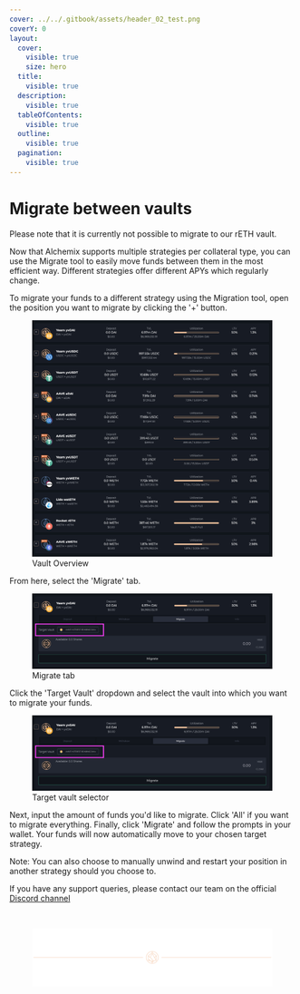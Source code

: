 ```yaml
---
cover: ../../.gitbook/assets/header_02_test.png
coverY: 0
layout:
  cover:
    visible: true
    size: hero
  title:
    visible: true
  description:
    visible: true
  tableOfContents:
    visible: true
  outline:
    visible: true
  pagination:
    visible: true
---
```


# Migrate between vaults

<!-- {% hint style="info" %} -->

Please note that it is currently not possible to migrate to our rETH vault.

<!-- {% endhint %} -->

Now that Alchemix supports multiple strategies per collateral type, you can use the Migrate tool to easily move funds between them in the most efficient way. Different strategies offer different APYs which regularly change.

To migrate your funds to a different strategy using the Migration tool, open the position you want to migrate by clicking the '+' button.

<figure>
  <img
    src="../../.gitbook/assets/image%20(19)%20(1).png"
    alt="Vault Overview"
  />
  <figcaption>Vault Overview</figcaption>
</figure>

From here, select the 'Migrate' tab.

<figure>
  <img
    src="../../.gitbook/assets/image%20(20)%20(1).png"
    alt="Migrate tab"
  />
  <figcaption>Migrate tab</figcaption>
</figure>

Click the 'Target Vault' dropdown and select the vault into which you want to migrate your funds.

<figure>
  <img
    src="../../.gitbook/assets/image%20(21)%20(1).png"
    alt="Target vault selector"
  />
  <figcaption>Target vault selector</figcaption>
</figure>

Next, input the amount of funds you'd like to migrate. Click 'All' if you want to migrate everything. Finally, click 'Migrate' and follow the prompts in your wallet. Your funds will now automatically move to your chosen target strategy.

Note: You can also choose to manually unwind and restart your position in another strategy should you choose to.

If you have any support queries, please contact our team on the official [Discord channel](https://alchemix-finance.gitbook.io/user-docs/resources)

[\
](https://alchemix-finance.gitbook.io/user-docs/how-to/withdraw-funds)

<figure>
  <img src="../../.gitbook/assets/header_02_test.png" alt=""></img>
</figure>
